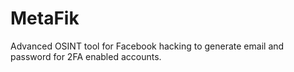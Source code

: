 # MetaFik
Advanced OSINT tool for Facebook hacking to generate email and password for 2FA enabled accounts.
